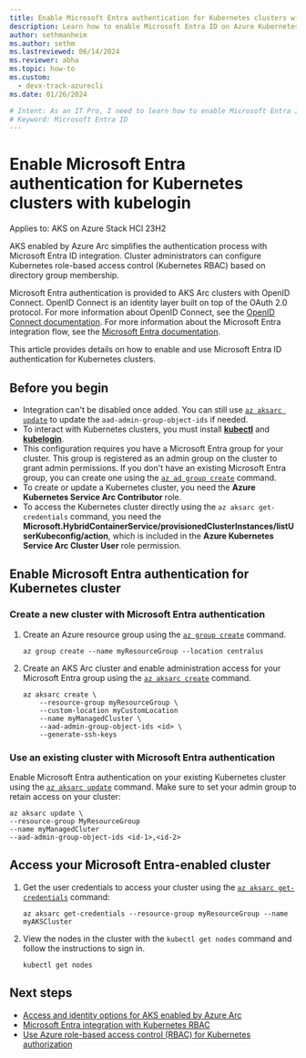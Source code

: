 ```yaml
---
title: Enable Microsoft Entra authentication for Kubernetes clusters with kubelogin
description: Learn how to enable Microsoft Entra ID on Azure Kubernetes Service with kubelogin and authenticate Azure users with credentials or managed roles.
author: sethmanheim
ms.author: sethm 
ms.lastreviewed: 06/14/2024
ms.reviewer: abha
ms.topic: how-to
ms.custom:
  - devx-track-azurecli
ms.date: 01/26/2024

# Intent: As an IT Pro, I need to learn how to enable Microsoft Entra ID authentication for Kubernetes clusters
# Keyword: Microsoft Entra ID
---
```


# Enable Microsoft Entra authentication for Kubernetes clusters with kubelogin

Applies to: AKS on Azure Stack HCI 23H2

AKS enabled by Azure Arc simplifies the authentication process with Microsoft Entra ID integration. Cluster administrators can configure Kubernetes role-based access control (Kubernetes RBAC) based on directory group membership.

Microsoft Entra authentication is provided to AKS Arc clusters with OpenID Connect. OpenID Connect is an identity layer built on top of the OAuth 2.0 protocol. For more information about OpenID Connect, see the [OpenID Connect documentation](/entra/identity-platform/v2-protocols-oidc). For more information about the Microsoft Entra integration flow, see the [Microsoft Entra documentation](concepts-security-access-identity.md#microsoft-entra-integration).

This article provides details on how to enable and use Microsoft Entra ID authentication for Kubernetes clusters.

## Before you begin

- Integration can't be disabled once added. You can still use [`az aksarc update`](/azure/aksarc?view=azure-cli-latest#az-aksarc-update) to update the `aad-admin-group-object-ids` if needed.
- To interact with Kubernetes clusters, you must install [**kubectl**](https://kubernetes.io/docs/tasks/tools/) and [**kubelogin**](https://azure.github.io/kubelogin/install.html).
- This configuration requires you have a Microsoft Entra group for your cluster. This group is registered as an admin group on the cluster to grant admin permissions. If you don't have an existing Microsoft Entra group, you can create one using the [`az ad group create`](/cli/azure/ad/group#az_ad_group_create) command.
- To create or update a Kubernetes cluster, you need the **Azure Kubernetes Service Arc Contributor** role.
- To access the Kubernetes cluster directly using the `az aksarc get-credentials` command, you need the **Microsoft.HybridContainerService/provisionedClusterInstances/listUserKubeconfig/action**, which is included in the **Azure Kubernetes Service Arc Cluster User** role permission.


## Enable Microsoft Entra authentication for Kubernetes cluster

### Create a new cluster with Microsoft Entra authentication

1. Create an Azure resource group using the [`az group create`](/cli/azure/group#az-group-create) command.

    ```azurecli
    az group create --name myResourceGroup --location centralus
    ```

2. Create an AKS Arc cluster and enable administration access for your Microsoft Entra group using the [`az aksarc create`](/cli/azure/aksarc#az-aksarc-create) command.

    ```azurecli
    az aksarc create \
        --resource-group myResourceGroup \
        --custom-location myCustomLocation
        --name myManagedCluster \
        --aad-admin-group-object-ids <id> \
        --generate-ssh-keys
    ```

### Use an existing cluster with Microsoft Entra authentication

Enable Microsoft Entra authentication on your existing Kubernetes cluster using the [`az aksarc update`](/cli/azure/aksarc#az-aksarc-update) command. Make sure to set your admin group to retain access on your cluster:

  ```azurecli
  az aksarc update \
  --resource-group MyResourceGroup 
  --name myManagedCluter
  --aad-admin-group-object-ids <id-1>,<id-2>
  ```


## Access your Microsoft Entra-enabled cluster

1. Get the user credentials to access your cluster using the [`az aksarc get-credentials`](/cli/azure/aksarc#az-aksarc-get-credentials) command:

    ```azurecli
    az aksarc get-credentials --resource-group myResourceGroup --name myAKSCluster
    ```

2. View the nodes in the cluster with the `kubectl get nodes` command and follow the instructions to sign in.

    ```azurecli
    kubectl get nodes
    ```

## Next steps
* [Access and identity options for AKS enabled by Azure Arc](concepts-security-access-identity.md)
* [Microsoft Entra integration with Kubernetes RBAC](kubernetes-rbac-23h2.md)
* [Use Azure role-based access control (RBAC) for Kubernetes authorization](azure-rbac-23h2.md)
